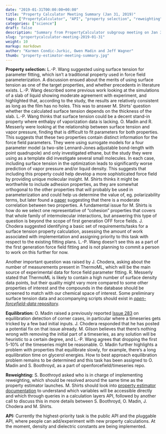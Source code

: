 ```yaml
---
date: "2019-01-31T00:00:00+00:00"
title: "Property Calculator Meeting Summary (Jan 31, 2019)"
tags: ["PropertyCalculator", "API", "property selection", "reweighting", "surface tension", "equilibration"]
categories: ["science"]
draft: false
description: "Summary from PropertyCalculator subgroup meeting on Jan 31, 2019"
slug: "propertycalculator-meeting-2019-01-31"
weight: 10
markup: markdown
author: "Karmen Condic-Jurkic, Owen Madin and Jeff Wagner"
thumb: "property-estimator-meeting-summary.jpg"
---
```


**Property selection:** L.-P. Wang suggested using surface tension for parameter fitting, which isn’t a traditional property used in force field parameterization. A discussion ensued about the merits of using surface tension as one of the target properties, and whether precedents in literature exists. L.-P. Wang described some previous work looking at the simulations of a slab of liquid showing moderate agreement with experiment, and highlighted that, according to the study, the results are relatively consistent as long as the film has no holes. This was to answer M. Shirts’ question whether the calculated surface tension depends on the thickness of the slab. L.-P. Wang thinks that surface tension could be a decent stand-in property where enthalpy of vaporization data is lacking. O. Madin and R. Messerly were looking at the relationship between surface tension and vapor pressure, finding that is difficult to fit parameters for both properties. This suggests that these two properties contain distinct information for the force field parameters. They were using surrogate models for a four parameter model (a two-site Lennard-Jones adjustable bond-length with point quadrupole) and only investigated ethane, but the study they were using as a template did investigate several small molecules. In each case, including surface tension in the optimization leads to significantly worse prediction of vapor pressure and/or liquid density. This suggests that including this property could help develop a more sophisticated force field by providing unique molecular insight. M. Shirts thinks it might be worthwhile to include adhesion properties, as they are somewhat orthogonal to the other properties that will probably be used in parameterization and could help us determine the value of, eg. polarizability terms, but later found a [paper](https://www.sciencedirect.com/science/article/pii/0022190279801189) suggesting that there is a moderate correlation between two properties. A fundamental issue for M. Shirts is how do we select one representative of “cohesion” properties that covers that whole family of intermolecular interactions, but answering this type of question is beyond the scope of first generation OFF force fields. J. Chodera suggested identifying a basic set of requirements/tasks for a surface tension property calculation, assessing the amount of work associated with implementation and assigning priority to this task with respect to the existing fitting plans. L.-P. Wang doesn’t see this as a part of the first generation force field fitting and is not planning to commit a person to work on this further for now.

Another important question was raised by J. Chodera, asking about the number of measurements present in ThermoML, which will be the main source of experimental data for force field parameter fitting. R. Messerly stated that ThermoML is likely to contain a high number of surface density data points, but their quality might vary more compared to some other properties of interest and the compounds in the database should be screened to match with our chemical space of interest. Some preliminary surface tension data and accompanying scripts should exist in [*open-forcefield-data* repository](https://github.com/openforcefield/open-forcefield-data).

**Equilibration:** O. Madin raised a previously reported [Issue 283](https://github.com/choderalab/pymbar/issues/283) on equilibration detection of corner cases, in particular where a timeseries gets tricked by a few bad initial inputs. J. Chodera responded that he has posted a potential fix on that issue already. M. Gilson believes that there’s nothing wrong with removing the initial part of a timeseries, as any solution will be heuristic to a certain degree, and L.-P. Wang agrees that dropping the first 5-10% of the timeseries might be reasonable. O. Madin further highlights a problem with properties that equilibrate slowly, for example, there’s a long equilibration time on glycerol energies. How to best approach equilibration problem remains to be determined and this task has been assigned to O. Madin and S. Boothroyd, as a part of openforcefield/timeseries repo.

**Reweighting:** S. Boothroyd asked who is in charge of implementing reweighting, which should be resolved around the same time as the property estimator launches. M. Shirts should look into [property estimator documentation](https://property-estimator.readthedocs.io/en/latest/propertyestimator.html) to understand which variables will be accessible directly and which through queries in a calculation layers API, followed by another call to discuss this in more details between S. Boothroyd, O. Madin, J. Chodera and M. Shirts.

**API:** Currently the highest-priority task is the public API and the pluggable API, where people can add/experiment with new property calculations. At the moment, density and dielectric constants are being implemented.
